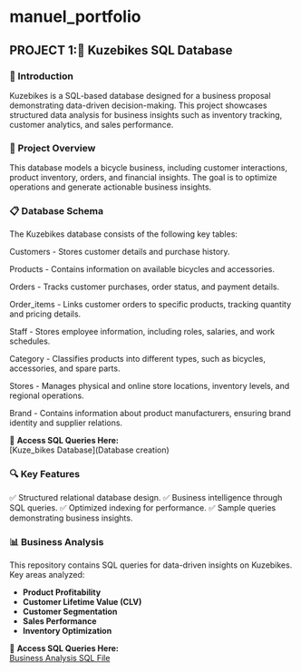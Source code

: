 # manuel_portfolio
## PROJECT 1:🚴 Kuzebikes SQL Database

### 📌 Introduction
Kuzebikes is a SQL-based database designed for a business proposal demonstrating data-driven decision-making. This project showcases structured data analysis for business insights such as inventory tracking, customer analytics, and sales performance.

### 📂 Project Overview
This database models a bicycle business, including customer interactions, product inventory, orders, and financial insights. The goal is to optimize operations and generate actionable business insights.

### 📋 Database Schema
The Kuzebikes database consists of the following key tables:

Customers - Stores customer details and purchase history.

Products - Contains information on available bicycles and accessories.

Orders - Tracks customer purchases, order status, and payment details.

Order_items - Links customer orders to specific products, tracking quantity and pricing details.

Staff - Stores employee information, including roles, salaries, and work schedules.

Category - Classifies products into different types, such as bicycles, accessories, and spare parts.

Stores - Manages physical and online store locations, inventory levels, and regional operations.

Brand - Contains information about product manufacturers, ensuring brand identity and supplier relations.

📂 **Access SQL Queries Here:**  
[Kuze_bikes Database](Database creation)



### 🔍 Key Features
✅ Structured relational database design. ✅ Business intelligence through SQL queries. ✅ Optimized indexing for performance. ✅ Sample queries demonstrating business insights.

### 📊 Business Analysis
This repository contains SQL queries for data-driven insights on Kuzebikes.  
Key areas analyzed:
- **Product Profitability**
- **Customer Lifetime Value (CLV)**
- **Customer Segmentation**
- **Sales Performance**
- **Inventory Optimization**

📂 **Access SQL Queries Here:**  
[Business Analysis SQL File](analysis)
